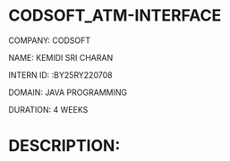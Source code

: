# CODSOFT_ATM-INTERFACE

COMPANY: CODSOFT

NAME: KEMIDI SRI CHARAN

INTERN ID: :BY25RY220708

DOMAIN: JAVA PROGRAMMING

DURATION: 4 WEEKS

# DESCRIPTION: 
